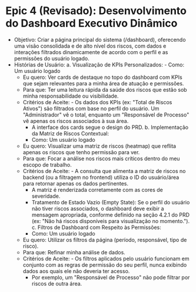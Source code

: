 # Epic 4 (Revisado): Desenvolvimento do Dashboard Executivo Dinâmico

  - Objetivo: Criar a página principal do sistema (/dashboard), oferecendo uma visão consolidada e de alto nível dos riscos, com dados e interações filtrados dinamicamente de acordo com o perfil e as permissões do usuário logado.
  - Histórias de Usuário:
    a. Visualização de KPIs Personalizados:
        - Como: Um usuário logado
      - Eu quero: Ver cards de destaque no topo do dashboard com KPIs que sejam relevantes para a minha área de atuação e permissões.
      - Para que: Ter uma leitura rápida da saúde dos riscos que estão sob minha responsabilidade ou visibilidade.
      - Critérios de Aceite:
            - Os dados dos KPIs (ex: "Total de Riscos Ativos") são filtrados com base no perfil do usuário. Um "Administrador" vê o total, enquanto um "Responsável de Processo" vê apenas os riscos associados à sua área.
        - A interface dos cards segue o design do PRD.
    b. Implementação da Matriz de Riscos Contextual:
        - Como: Um usuário logado
      - Eu quero: Visualizar uma matriz de riscos (heatmap) que reflita apenas os riscos que tenho permissão para ver.
      - Para que: Focar a análise nos riscos mais críticos dentro do meu escopo de trabalho.
      - Critérios de Aceite:
            - A consulta que alimenta a matriz de riscos no backend (ou a filtragem no frontend) utiliza o ID do usuário/área para retornar apenas os dados pertinentes.
        - A matriz é renderizada corretamente com as cores de severidade.
        - Tratamento de Estado Vazio (Empty State): Se o perfil do usuário não tiver riscos associados, o dashboard deve exibir a mensagem apropriada, conforme definido na seção 4.2.1 do PRD (ex: "Não há riscos disponíveis para visualização no momento.").
    c. Filtros de Dashboard com Respeito às Permissões:
        - Como: Um usuário logado
      - Eu quero: Utilizar os filtros da página (período, responsável, tipo de risco).
      - Para que: Refinar minha análise de dados.
      - Critérios de Aceite:
            - Os filtros aplicados pelo usuário funcionam em conjunto com as regras de permissão do seu perfil, nunca exibindo dados aos quais ele não deveria ter acesso.
        - Por exemplo, um "Responsável de Processo" não pode filtrar por riscos de outra área.